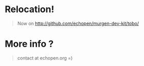 # Relocation!

> Now on http://github.com/echopen/murgen-dev-kit/tobo/


# More info ?

> contact at echopen.org =)
